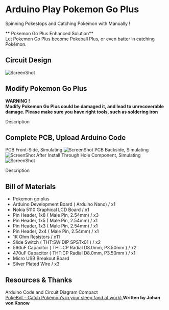 #  Arduino Play Pokemon Go Plus
Spinning Pokestops and Catching Pokémon with Manually !

** Pokemon Go Plus Enhanced Solution**<br>
Let Pokemon Go Plus become Pokeball Plus, or even batter in catching Pokémon.

## Circuit Design
![ScreenShot](https://github.takahashi65.info/lib_img/github_arduinoplaypokemon_circuit.png)

## Modify Pokemon Go Plus
**WARNING !**<br>
**Modify Pokemon Go Plus could be damaged it, and lead to unrecoverable damage. Please make sure you have right tools, such as soldering iron**

Description

## Complete PCB, Upload Arduino Code
PCB Front-Side, Simulating
![ScreenShot](https://github.takahashi65.info/lib_img/github_arduinoplaypokemon_pcbf.png)
PCB Backside, Simulating
![ScreenShot](https://github.takahashi65.info/lib_img/github_arduinoplaypokemon_pcbb.png)
After Install Through Hole Component, Simulating
![ScreenShot](https://github.takahashi65.info/lib_img/github_arduinoplaypokemon_pcbtht.png)

Description

## Bill of Materials
+ Pokemon go plus
+ Arduino Development Board  ( Arduino Nano) / x1
+ Nokia 5110 Graphical LCD Board / x1
+ Pin Header, 1x8 ( Male Pin, 2.54mm) / x3
+ Pin Header, 1x5 ( Male Pin, 2.54mm) / x1
+ Pin Header, 1x3 ( Male Pin, 2.54mm) / x1
+ Pin Header, 2x4 ( Male Pin, 2.54mm) / x1
+ 1K Ohm Resistors / x11
+ Slide Switch  ( THT:SW DIP SPSTx01 ) / x2
+ 560uF Capacitor ( THT:CP Radial D8.0mm, P3.50mm ) / x2
+ 470uF Capacitor ( THT:CP Radial D8.0mm, P3.50mm ) / x1
+ Micro USB Breakout Board
+ Silver Plated Wire / x3

## Resources & Thanks
Arduino Code and Circuit Diagram Compact<br>
[PokeBot – Catch Pokémon’s in your sleep (and at work) ](https://vonkonow.com/wordpress/2017/08/pokebot-catch-pokemons-in-your-sleep-and-at-work/)  **Written by Johan von Konow**